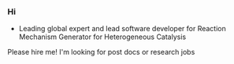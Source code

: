 ### Hi

- Leading global expert and lead software developer for Reaction Mechanism Generator for Heterogeneous Catalysis 

Please hire me! I'm looking for post docs or research jobs 


<!--
**mazeau/mazeau** is a ✨ _special_ ✨ repository because its `README.md` (this file) appears on your GitHub profile.
